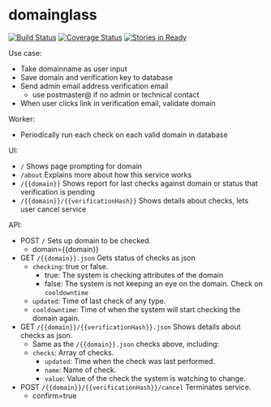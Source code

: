 domainglass
===========
[![Build Status](https://travis-ci.org/brimstone/go-domainglass.svg?branch=master)](https://travis-ci.org/brimstone/go-domainglass)
[![Coverage Status](https://coveralls.io/repos/github/brimstone/go-domainglass/badge.svg?branch=master)](https://coveralls.io/github/brimstone/go-domainglass?branch=master)
[![Stories in Ready](https://badge.waffle.io/brimstone/go-domainglass.png?label=ready&title=Ready)](https://waffle.io/brimstone/go-domainglass)


Use case:
- Take domainname as user input
- Save domain and verification key to database
- Send admin email address verification email
  -  use postmaster@ if no admin or technical contact
- When user clicks link in verification email, validate domain

Worker:
- Periodically run each check on each valid domain in database

UI:
- `/` Shows page prompting for domain
- `/about` Explains more about how this service works
- `/{{domain}}` Shows report for last checks against domain or status that verification is pending
- `/{{domain}}/{{verificationHash}}` Shows details about checks, lets user cancel service

API:
- POST `/` Sets up domain to be checked.
  - domain={{domain}}
- GET `/{{domain}}.json` Gets status of checks as json
  - `checking`: true or false.
    - true: The system is checking attributes of the domain
    - false: The system is not keeping an eye on the domain. Check on `cooldowntime`
  - `updated`: Time of last check of any type.
  - `cooldowntime`: Time of when the system will start checking the domain again.
- GET `/{{domain}}/{{verificationHash}}.json` Shows details about checks as json.
  - Same as the `/{{domain}}.json` checks above, including:
  - `checks`: Array of checks.
    - `updated`: Time when the check was last performed.
    - `name`: Name of check.
    - `value`: Value of the check the system is watching to change.
- POST `/{{domain}}/{{verificationHash}}/cancel` Terminates service.
  - confirm=true
